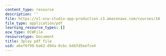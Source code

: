 ```yaml
---
content_type: resource
description: ''
file: https://ol-ocw-studio-app-production.s3.amazonaws.com/courses/18-02-multivariable-calculus-fall-2007/a6ef6f99ba62d94a0cbcb4bfd5eefce4_PxCxlsl_YwY.pdf
file_type: application/pdf
learning_resource_types: []
ocw_type: OCWFile
resourcetype: Document
title: 3play pdf file
uid: a6ef6f99-ba62-d94a-0cbc-b4bfd5eefce4
---
```

